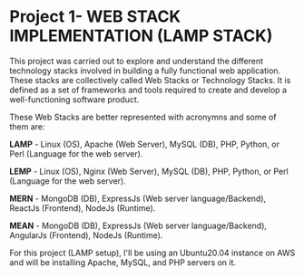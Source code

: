 # <b>Project 1- WEB STACK IMPLEMENTATION (LAMP STACK)</b>

This project was carried out to explore and understand the different technology stacks involved in building a fully functional web application. These stacks are collectively called Web Stacks or Technology Stacks. It is defined as a set of frameworks and tools required to create and develop a well-functioning software product.

These Web Stacks are better represented with acronymns and some of them are:

<b>LAMP</b> - Linux (OS), Apache (Web Server), MySQL (DB), PHP, Python, or Perl (Language for the web server).
<br> 

<b>LEMP</b> - Linux (OS), Nginx (Web Server), MySQL (DB), PHP, Python, or Perl (Language for the web server).
<br>

<b>MERN</b> - MongoDB (DB), ExpressJs (Web  server language/Backend), ReactJs (Frontend), NodeJs (Runtime).
<br>

<b>MEAN</b> - MongoDB (DB), ExpressJs (Web  server language/Backend), AngularJs (Frontend), NodeJs (Runtime).
<br>


For this project (LAMP setup), I'll be using an Ubuntu20.04 instance on AWS and will be installing Apache, MySQL, and PHP servers on it.
